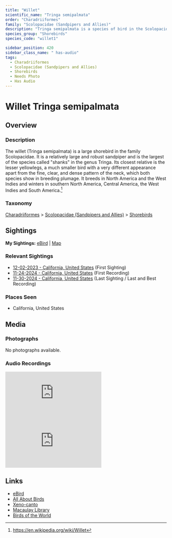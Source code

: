 ```yaml
---
title: "Willet"
scientific_name: "Tringa semipalmata"
order: "Charadriiformes"
family: "Scolopacidae (Sandpipers and Allies)"
description: "Tringa semipalmata is a species of bird in the Scolopacidae (Sandpipers and Allies) family. It has been observed 9 times. It has been recorded."
species_group: "Shorebirds"
species_code: "willet1"

sidebar_position: 420
sidebar_class_name: " has-audio"
tags: 
  - Charadriiformes
  - Scolopacidae (Sandpipers and Allies)
  - Shorebirds
  - Needs Photo
  - Has Audio
---
```


# Willet <span className='sci_name'>Tringa semipalmata</span>

## Overview

### Description
The willet (Tringa semipalmata) is a large shorebird in the family Scolopacidae. It is a relatively large and robust sandpiper and is the largest of the species called "shanks" in the genus Tringa. Its closest relative is the lesser yellowlegs, a much smaller bird with a very different appearance apart from the fine, clear, and dense pattern of the neck, which both species show in breeding plumage. It breeds in North America and the West Indies and winters in southern North America, Central America, the West Indies and South America.[^1]

[^1]: https://en.wikipedia.org/wiki/Willet

### Taxonomy
[Charadriiformes](/tags/charadriiformes) > [Scolopacidae (Sandpipers and Allies)](/tags/scolopacidae-sandpipers-and-allies) > [Shorebirds](/tags/shorebirds)


## Sightings

**My Sightings:** [eBird](https://ebird.org/lifelist?r=world&time=life&spp=willet1) | [Map](/map?species_code=willet1)

### Relevant Sightings

* [12-02-2023 - California, United States](https://ebird.org/checklist/S155611564) (First Sighting)
* [11-24-2024 - California, United States](https://ebird.org/checklist/S203486069) (First Recording)
* [11-30-2024 - California, United States](https://ebird.org/checklist/S204068913) (Last Sighting / Last and Best Recording)

### Places Seen

* California, United States



## Media
### Photographs
No photographs available.

### Audio Recordings
<iframe className="audio_iframe" src="https://macaulaylibrary.org/asset/626684790/embed" frameBorder="0" allowFullScreen></iframe>
<iframe className="audio_iframe" src="https://macaulaylibrary.org/asset/626915526/embed" frameBorder="0" allowFullScreen></iframe>

## Links
* [eBird](https://ebird.org/species/willet1) 
* [All About Birds](https://www.allaboutbirds.org/guide/willet1) 
* [Xeno-canto](https://www.xeno-canto.org/species/tringa-semipalmata) 
* [Macaulay Library](https://search.macaulaylibrary.org/catalog?taxonCode=willet1&sort=rating_rank_desc)
* [Birds of the World](https://birdsoftheworld.org/bow/species/willet1)

